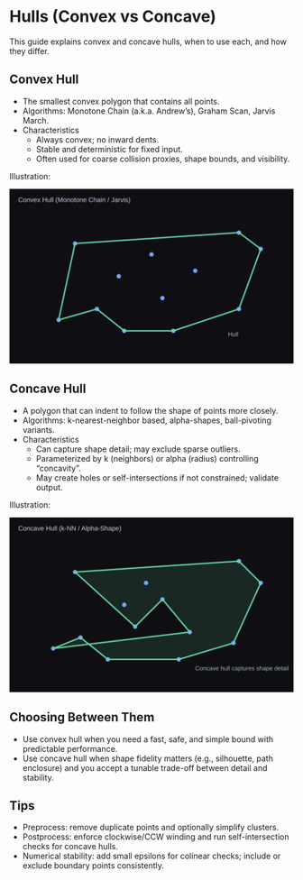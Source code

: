 # Hulls (Convex vs Concave)

This guide explains convex and concave hulls, when to use each, and how they differ.

## Convex Hull

- The smallest convex polygon that contains all points.
- Algorithms: Monotone Chain (a.k.a. Andrew’s), Graham Scan, Jarvis March.
- Characteristics
  - Always convex; no inward dents.
  - Stable and deterministic for fixed input.
  - Often used for coarse collision proxies, shape bounds, and visibility.

Illustration:

![Convex Hull](Docs/Images/convex_hull.svg)

## Concave Hull

- A polygon that can indent to follow the shape of points more closely.
- Algorithms: k-nearest-neighbor based, alpha-shapes, ball-pivoting variants.
- Characteristics
  - Can capture shape detail; may exclude sparse outliers.
  - Parameterized by k (neighbors) or alpha (radius) controlling “concavity”.
  - May create holes or self-intersections if not constrained; validate output.

Illustration:

![Concave Hull](Docs/Images/concave_hull.svg)

## Choosing Between Them

- Use convex hull when you need a fast, safe, and simple bound with predictable performance.
- Use concave hull when shape fidelity matters (e.g., silhouette, path enclosure) and you accept a tunable trade-off between detail and stability.

## Tips

- Preprocess: remove duplicate points and optionally simplify clusters.
- Postprocess: enforce clockwise/CCW winding and run self-intersection checks for concave hulls.
- Numerical stability: add small epsilons for colinear checks; include or exclude boundary points consistently.

